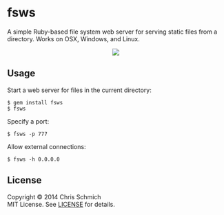 # fsws

A simple Ruby-based file system web server for serving static files from a directory. Works on OSX, Windows, and Linux.

<div style="text-align:center" align="center">
  <img src="https://github.com/schmich/fsws/raw/master/assets/demo.gif" />
</div>

## Usage

Start a web server for files in the current directory:

```
$ gem install fsws
$ fsws
```

Specify a port:

```
$ fsws -p 777
```

Allow external connections:

```
$ fsws -h 0.0.0.0
```

## License

Copyright &copy; 2014 Chris Schmich
<br />
MIT License. See [LICENSE](LICENSE) for details.
